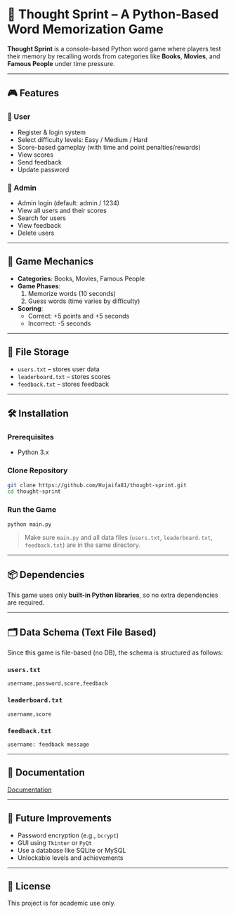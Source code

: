 # 🧠 Thought Sprint – A Python-Based Word Memorization Game

**Thought Sprint** is a console-based Python word game where players test their memory by recalling words from categories like **Books**, **Movies**, and **Famous People** under time pressure.

---

## 🎮 Features

### 👤 User
- Register & login system
- Select difficulty levels: Easy / Medium / Hard
- Score-based gameplay (with time and point penalties/rewards)
- View scores
- Send feedback
- Update password

### 🔐 Admin
- Admin login (default: admin / 1234)
- View all users and their scores
- Search for users
- View feedback
- Delete users

---

## 🧩 Game Mechanics

- **Categories**: Books, Movies, Famous People
- **Game Phases**:
  1. Memorize words (10 seconds)
  2. Guess words (time varies by difficulty)
- **Scoring**:
  - Correct: +5 points and +5 seconds
  - Incorrect: -5 seconds

---

## 💾 File Storage

- `users.txt` – stores user data
- `leaderboard.txt` – stores scores
- `feedback.txt` – stores feedback

---

## 🛠️ Installation

### Prerequisites
- Python 3.x

### Clone Repository

```bash
git clone https://github.com/Hujaifa81/thought-sprint.git
cd thought-sprint
```

### Run the Game

```bash
python main.py
```

> Make sure `main.py` and all data files (`users.txt`, `leaderboard.txt`, `feedback.txt`) are in the same directory.

---

## 📦 Dependencies

This game uses only **built-in Python libraries**, so no extra dependencies are required.

---

## 🗂️ Data Schema (Text File Based)

Since this game is file-based (no DB), the schema is structured as follows:

### `users.txt`
```
username,password,score,feedback
```

### `leaderboard.txt`
```
username,score
```

### `feedback.txt`
```
username: feedback message
```

---

## 🧾 Documentation

[Documentation](https://github.com/Hujaifa81/thought-sprint-python-based-word-game/blob/main/Thought_sprint-python-based-word-game_documentation.pdf)

---

## 🚀 Future Improvements

- Password encryption (e.g., `bcrypt`)
- GUI using `Tkinter` or `PyQt`
- Use a database like SQLite or MySQL
- Unlockable levels and achievements


---

## 📄 License

This project is for academic use only.
